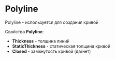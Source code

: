 # Polyline

Polyline - используется для создания кривой

Свойства **Polyline**:

* **Thickness** - толщина линий
* **StaticThickness** - статическая толщина кривой
* **Closed** - замкнутость кривой (да/нет)